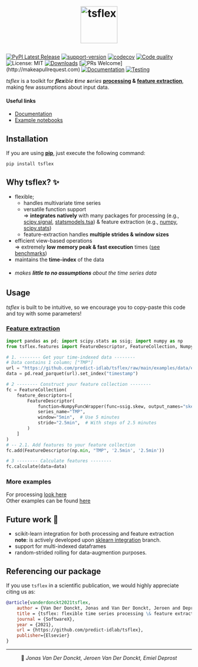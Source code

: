 # <p align="center"> <a href="https://predict-idlab.github.io/tsflex"><img alt="tsflex" src="https://raw.githubusercontent.com/predict-idlab/tsflex/main/docs/_static/logo.png" height="100"></a></p>

[![PyPI Latest Release](https://img.shields.io/pypi/v/tsflex.svg)](https://pypi.org/project/tsflex/)
[![support-version](https://img.shields.io/pypi/pyversions/tsflex)](https://img.shields.io/pypi/pyversions/tsflex)
[![codecov](https://codecov.io/gh/predict-idlab/tsflex/branch/main/graph/badge.svg)](https://codecov.io/gh/predict-idlab/tsflex)
[![Code quality](https://img.shields.io/lgtm/grade/python/g/predict-idlab/tsflex.svg?logo=lgtm&logoWidth=18)](https://lgtm.com/projects/g/predict-idlab/tsflex/context:python)
![License: MIT](https://img.shields.io/badge/License-MIT-blue.svg)
[![Downloads](https://pepy.tech/badge/tsflex)](https://pepy.tech/project/tsflex)
[![PRs Welcome](https://img.shields.io/badge/PRs-welcome-brightgreen.svg?)](http://makeapullrequest.com) 
[![Documentation](https://github.com/predict-idlab/tsflex/actions/workflows/deploy-docs.yml/badge.svg)](https://github.com/predict-idlab/tsflex/actions/workflows/deploy-docs.yml)
[![Testing](https://github.com/predict-idlab/tsflex/actions/workflows/test.yml/badge.svg)](https://github.com/predict-idlab/tsflex/actions/workflows/test.yml)

*tsflex* is a toolkit for _**flex**ible **t**ime **s**eries_ **[processing](https://predict-idlab.github.io/tsflex/processing) & [feature extraction](https://predict-idlab.github.io/tsflex/features)**, making few assumptions about input data. 

#### Useful links

- [Documentation](https://predict-idlab.github.io/tsflex/)
- [Example notebooks](https://github.com/predict-idlab/tsflex/tree/main/examples)

## Installation

If you are using [**pip**](https://pypi.org/project/tsflex/), just execute the following command:

```sh
pip install tsflex
```

## Why tsflex? ✨

* flexible;
    * handles multivariate time series
    * versatile function support  
      => **integrates natively** with many packages for processing (e.g., [scipy.signal](https://docs.scipy.org/doc/scipy/reference/tutorial/signal.html), [statsmodels.tsa](https://www.statsmodels.org/stable/tsa.html#time-series-filters)) & feature extraction (e.g., [numpy](https://numpy.org/doc/stable/reference/routines.html), [scipy.stats](https://docs.scipy.org/doc/scipy/reference/tutorial/stats.html))
    * feature-extraction handles **multiple strides & window sizes**
* efficient view-based operations  
  => extremely **low memory peak & fast execution** times ([see benchmarks]())
    <!-- * faster than any existing library (single- & multi-core)
    * lower memory peak than any existing library (single- & multi-core) -->
* maintains the **time-index** of the data
* ###### makes **little to no assumptions** about the time series data

## Usage

_tsflex_ is built to be intuitive, so we encourage you to copy-paste this code and toy with some parameters!

### <a href="https://predict-idlab.github.io/tsflex/features/#getting-started">Feature extraction</a>

```python
import pandas as pd; import scipy.stats as ssig; import numpy as np
from tsflex.features import FeatureDescriptor, FeatureCollection, NumpyFuncWrapper

# 1. -------- Get your time-indexed data --------
# Data contains 1 column; ["TMP"]
url = "https://github.com/predict-idlab/tsflex/raw/main/examples/data/empatica/tmp.parquet"
data = pd.read_parquet(url).set_index("timestamp")

# 2 -------- Construct your feature collection --------
fc = FeatureCollection(
    feature_descriptors=[
        FeatureDescriptor(
            function=NumpyFuncWrapper(func=ssig.skew, output_names="skew"),
            series_name="TMP", 
            window="5min",  # Use 5 minutes 
            stride="2.5min",  # With steps of 2.5 minutes
        )
    ]
)
# -- 2.1. Add features to your feature collection
fc.add(FeatureDescriptor(np.min, "TMP", '2.5min', '2.5min'))

# 3 -------- Calculate features --------
fc.calculate(data=data)
```

### More examples

For processing [look here](https://predict-idlab.github.io/tsflex/processing/index.html#working-example)    
Other examples can be found [here](https://github.com/predict-idlab/tsflex/tree/main/examples)

## Future work 🔨

* scikit-learn integration for both processing and feature extraction<br>
  **note**: is actively developed upon [sklearn integration](https://github.com/predict-idlab/tsflex/tree/sklearn_integration) branch.
* support for multi-indexed dataframes
* random-strided rolling for data-augmention purposes.

## Referencing our package

If you use `tsflex` in a scientific publication, we would highly appreciate citing us as:

```bibtex
@article{vanderdonckt2021tsflex,
    author = {Van Der Donckt, Jonas and Van Der Donckt, Jeroen and Deprost, Emiel and Van Hoecke, Sofie},
    title = {tsflex: flexible time series processing \& feature extraction},
    journal = {SoftwareX},
    year = {2021},
    url = {https://github.com/predict-idlab/tsflex},
    publisher={Elsevier}
}
```

---

<p align="center">
👤 <i>Jonas Van Der Donckt, Jeroen Van Der Donckt, Emiel Deprost</i>
</p>
